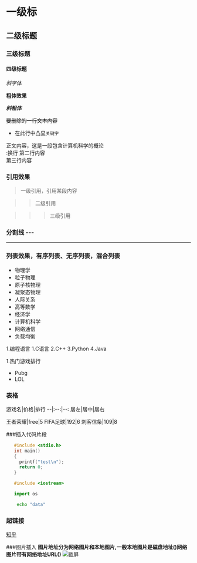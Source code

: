 # 一级标
## 二级标题
### 三级标题
#### 四级标题

*斜字体*

**粗体效果**

***斜粗体***

~~要删除的一行文本内容~~

* 在此行中凸显`关键字`

正文内容，这是一段包含计算机科学的概论 <br> :换行
第二行内容 <br>
第三行内容 <br> 

### 引用效果
>一级引用，引用某段内容

>>二级引用

>>>三级引用

### 分割线 \-\-\-

---

### 列表效果，有序列表、无序列表，混合列表

* 物理学
 * 粒子物理
 * 原子核物理
 * 凝聚态物理
* 人际关系
* 高等数学
* 经济学
* 计算机科学
 * 网络通信
  * 负载均衡

1.编程语言
   1.C语言
   2.C++
   3.Python
   4.Java


1.热门游戏排行
 * Pubg
 * LOL

### 表格
游戏名|价格|排行
--|:--:|--:    居左|居中|居右

王者荣耀|free|5
FIFA足球|192|6
刺客信条|109|8


###插入代码片段

```c
   #include <stdio.h>
   int main()
   {
     printf("test\n");
     return 0;
   }
```

```cpp
   #include <iostream>
```

```python
   import os
```

```bash 
    echo "data"
```



### 超链接
[知乎](https://www.zhihu.com "点击进去知乎")


###图片插入
**图片地址分为网络图片和本地图片,一般本地图片是磁盘地址()网络图片带有网络地址URL()**
![截屏](C:\Users\Administrator\Desktop)




